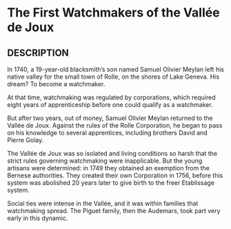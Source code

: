 ---
---
# The First Watchmakers of the Vallée de Joux

## DESCRIPTION
In 1740, a 19-year-old blacksmith’s son named Samuel Olivier Meylan left his native valley for the small town of Rolle, on the shores of Lake Geneva. His dream? To become a watchmaker.

At that time, watchmaking was regulated by corporations, which required eight years of apprenticeship before one could qualify as a watchmaker.

But after two years, out of money, Samuel Olivier Meylan returned to the Vallée de Joux. Against the rules of the Rolle Corporation, he began to pass on his knowledge to several apprentices, including brothers David and Pierre Golay.

The Vallée de Joux was so isolated and living conditions so harsh that the strict rules governing watchmaking were inapplicable.
But the young artisans were determined: in 1749 they obtained an exemption from the Bernese authorities. They created their own Corporation in 1756, before this system was abolished 20 years later to give birth to the freer Etablissage system.

Social ties were intense in the Vallée, and it was within families that watchmaking spread. The Piguet family, then the Audemars, took part very early in this dynamic.
